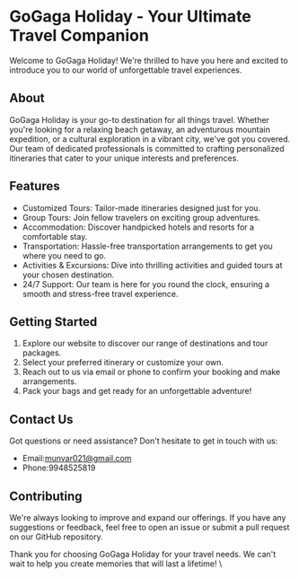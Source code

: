 # GoGaga Holiday - Your Ultimate Travel Companion

Welcome to GoGaga Holiday! We're thrilled to have you here and excited to introduce you to our world of unforgettable travel experiences.

## About
GoGaga Holiday is your go-to destination for all things travel. Whether you're looking for a relaxing beach getaway, an adventurous mountain expedition, or a cultural exploration in a vibrant city, we've got you covered. Our team of dedicated professionals is committed to crafting personalized itineraries that cater to your unique interests and preferences.

## Features
- Customized Tours: Tailor-made itineraries designed just for you.
- Group Tours: Join fellow travelers on exciting group adventures.
- Accommodation: Discover handpicked hotels and resorts for a comfortable stay.
- Transportation: Hassle-free transportation arrangements to get you where you need to go.
- Activities & Excursions: Dive into thrilling activities and guided tours at your chosen destination.
- 24/7 Support: Our team is here for you round the clock, ensuring a smooth and stress-free travel experience.

## Getting Started
1. Explore our website to discover our range of destinations and tour packages.
2. Select your preferred itinerary or customize your own.
3. Reach out to us via email or phone to confirm your booking and make arrangements.
4. Pack your bags and get ready for an unforgettable adventure!

## Contact Us
Got questions or need assistance? Don't hesitate to get in touch with us:
- Email:munvar021@gmail.com
- Phone:9948525819
## Contributing
We're always looking to improve and expand our offerings. If you have any suggestions or feedback, feel free to open an issue or submit a pull request on our GitHub repository.


Thank you for choosing GoGaga Holiday for your travel needs. We can't wait to help you create memories that will last a lifetime!
\
